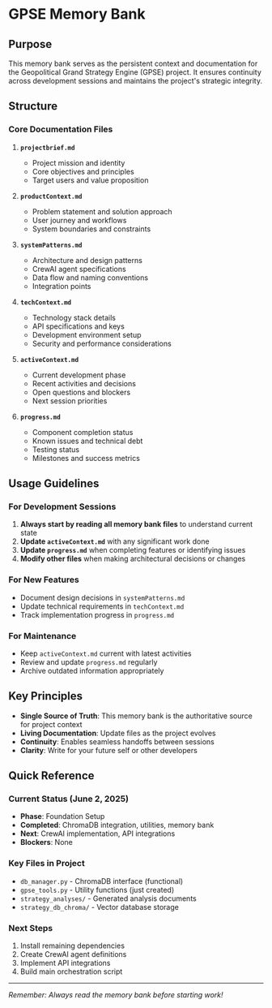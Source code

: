 # GPSE Memory Bank

## Purpose
This memory bank serves as the persistent context and documentation for the Geopolitical Grand Strategy Engine (GPSE) project. It ensures continuity across development sessions and maintains the project's strategic integrity.

## Structure

### Core Documentation Files

1. **`projectbrief.md`**
   - Project mission and identity
   - Core objectives and principles
   - Target users and value proposition

2. **`productContext.md`**
   - Problem statement and solution approach
   - User journey and workflows
   - System boundaries and constraints

3. **`systemPatterns.md`**
   - Architecture and design patterns
   - CrewAI agent specifications
   - Data flow and naming conventions
   - Integration points

4. **`techContext.md`**
   - Technology stack details
   - API specifications and keys
   - Development environment setup
   - Security and performance considerations

5. **`activeContext.md`**
   - Current development phase
   - Recent activities and decisions
   - Open questions and blockers
   - Next session priorities

6. **`progress.md`**
   - Component completion status
   - Known issues and technical debt
   - Testing status
   - Milestones and success metrics

## Usage Guidelines

### For Development Sessions
1. **Always start by reading all memory bank files** to understand current state
2. **Update `activeContext.md`** with any significant work done
3. **Update `progress.md`** when completing features or identifying issues
4. **Modify other files** when making architectural decisions or changes

### For New Features
- Document design decisions in `systemPatterns.md`
- Update technical requirements in `techContext.md`
- Track implementation progress in `progress.md`

### For Maintenance
- Keep `activeContext.md` current with latest activities
- Review and update `progress.md` regularly
- Archive outdated information appropriately

## Key Principles
- **Single Source of Truth**: This memory bank is the authoritative source for project context
- **Living Documentation**: Update files as the project evolves
- **Continuity**: Enables seamless handoffs between sessions
- **Clarity**: Write for your future self or other developers

## Quick Reference

### Current Status (June 2, 2025)
- **Phase**: Foundation Setup
- **Completed**: ChromaDB integration, utilities, memory bank
- **Next**: CrewAI implementation, API integrations
- **Blockers**: None

### Key Files in Project
- `db_manager.py` - ChromaDB interface (functional)
- `gpse_tools.py` - Utility functions (just created)
- `strategy_analyses/` - Generated analysis documents
- `strategy_db_chroma/` - Vector database storage

### Next Steps
1. Install remaining dependencies
2. Create CrewAI agent definitions
3. Implement API integrations
4. Build main orchestration script

---
*Remember: Always read the memory bank before starting work!*
